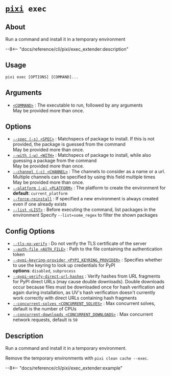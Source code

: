 <!--- This file is autogenerated. Do not edit manually! -->
# <code>[pixi](../pixi.md) exec</code>

## About
Run a command and install it in a temporary environment

--8<-- "docs/reference/cli/pixi/exec_extender:description"

## Usage
```
pixi exec [OPTIONS] [COMMAND]...
```

## Arguments
- <a id="arg-<COMMAND>" href="#arg-<COMMAND>">`<COMMAND>`</a>
:  The executable to run, followed by any arguments
<br>May be provided more than once.

## Options
- <a id="arg---spec" href="#arg---spec">`--spec (-s) <SPEC>`</a>
:  Matchspecs of package to install. If this is not provided, the package is guessed from the command
<br>May be provided more than once.
- <a id="arg---with" href="#arg---with">`--with (-w) <WITH>`</a>
:  Matchspecs of package to install, while also guessing a package from the command
<br>May be provided more than once.
- <a id="arg---channel" href="#arg---channel">`--channel (-c) <CHANNEL>`</a>
:  The channels to consider as a name or a url. Multiple channels can be specified by using this field multiple times
<br>May be provided more than once.
- <a id="arg---platform" href="#arg---platform">`--platform (-p) <PLATFORM>`</a>
:  The platform to create the environment for
<br>**default**: `current_platform`
- <a id="arg---force-reinstall" href="#arg---force-reinstall">`--force-reinstall`</a>
:  If specified a new environment is always created even if one already exists
- <a id="arg---list" href="#arg---list">`--list <LIST>`</a>
:  Before executing the command, list packages in the environment Specify `--list=some_regex` to filter the shown packages

## Config Options
- <a id="arg---tls-no-verify" href="#arg---tls-no-verify">`--tls-no-verify`</a>
:  Do not verify the TLS certificate of the server
- <a id="arg---auth-file" href="#arg---auth-file">`--auth-file <AUTH_FILE>`</a>
:  Path to the file containing the authentication token
- <a id="arg---pypi-keyring-provider" href="#arg---pypi-keyring-provider">`--pypi-keyring-provider <PYPI_KEYRING_PROVIDER>`</a>
:  Specifies whether to use the keyring to look up credentials for PyPI
<br>**options**: `disabled`, `subprocess`
- <a id="arg---pypi-verify-direct-url-hashes" href="#arg---pypi-verify-direct-url-hashes">`--pypi-verify-direct-url-hashes`</a>
:  Verify hashes from URL fragments for PyPI direct URLs (may cause double downloads). Double downloads occur because files must be downloaded once for hash verification and again during installation, as UV's hash verification doesn't currently work correctly with direct URLs containing hash fragments
- <a id="arg---concurrent-solves" href="#arg---concurrent-solves">`--concurrent-solves <CONCURRENT_SOLVES>`</a>
:  Max concurrent solves, default is the number of CPUs
- <a id="arg---concurrent-downloads" href="#arg---concurrent-downloads">`--concurrent-downloads <CONCURRENT_DOWNLOADS>`</a>
:  Max concurrent network requests, default is `50`

## Description
Run a command and install it in a temporary environment.

Remove the temporary environments with `pixi clean cache --exec`.


--8<-- "docs/reference/cli/pixi/exec_extender:example"
